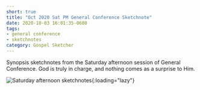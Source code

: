 ```yaml
---
short: true
title: "Oct 2020 Sat PM General Conference Sketchnote"
date: 2020-10-03 16:01:35-0600
tags:
- general conference
- sketchnotes
category: Gospel Sketcher
---
```


Synopsis sketchnotes from the Saturday afternoon session of General Conference. God is truly in charge, and nothing comes as a surprise to Him.

![Saturday afternoon sketchnotes](https://media.bennorris.org/images/gospelsketcher/general-conference/oct-2020/general-conference-sat-pm-sketchnote.jpg){:loading="lazy"}
